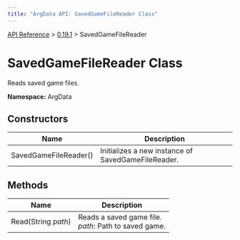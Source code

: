 ```yaml
---
title: "ArgData API: SavedGameFileReader Class"
---
```


[API Reference](/argdata/api/) &gt; [0.19.1](/argdata/api/0.19.1/) &gt; SavedGameFileReader

# SavedGameFileReader Class

Reads saved game files.

**Namespace:** ArgData

## Constructors

<table class="table table-bordered table-striped ">
<thead>
  <tr>
    <th>Name</th>
    <th>Description</th>
  </tr>
</thead>
<tbody>
  <tr>
    <td>SavedGameFileReader()</td>
    <td>Initializes a new instance of SavedGameFileReader.</td>
  </tr>
</tbody>
</table>


## Methods

<table class="table table-bordered table-striped ">
<thead>
  <tr>
    <th>Name</th>
    <th>Description</th>
  </tr>
</thead>
<tbody>
  <tr>
    <td>Read(String <em>path</em>)</td>
    <td>Reads a saved game file.<br /><em>path</em>: Path to saved game.<br /></td>
  </tr>
</tbody>
</table>


